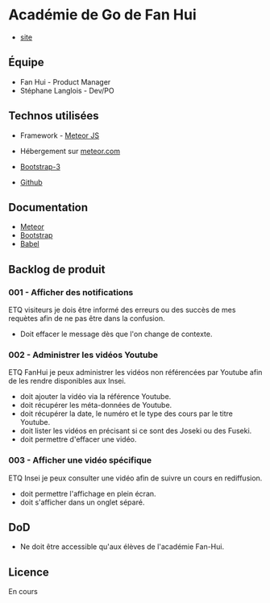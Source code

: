 # Académie de Go de Fan Hui
- [site](http://goacademie.github.io/fanhui/)

## Équipe
- Fan Hui - Product Manager
- Stéphane Langlois - Dev/PO

## Technos utilisées
- Framework - [Meteor JS](https://www.meteor.com/)
- Hébergement sur [meteor.com](fanhui.meteor.com)

- [Bootstrap-3](http://getbootstrap.com)
- [Github](https://github.com/goacademie/fanhui)

## Documentation
- [Meteor](http://docs.meteor.com/#/full)
- [Bootstrap](http://getbootstrap.com/components)
- [Babel](http://babeljs.io/docs/learn-es2015/)

## Backlog de produit

### 001 - Afficher des notifications
ETQ visiteurs je dois être informé des erreurs ou des succès de mes requètes afin de ne pas être dans la confusion.
- Doit effacer le message dès que l'on change de contexte.

### 002 - Administrer les vidéos Youtube
ETQ FanHui je peux administrer les vidéos non référencées par Youtube afin de les rendre disponibles aux Insei.
- doit ajouter la vidéo via la référence Youtube.
- doit récupérer les méta-données de Youtube.
- doit récupérer la date, le numéro et le type des cours par le titre Youtube.
- doit lister les vidéos en précisant si ce sont des Joseki ou des Fuseki.
- doit permettre d'effacer une vidéo.

### 003 - Afficher une vidéo spécifique
ETQ Insei je peux consulter une vidéo afin de suivre un cours en rediffusion.
- doit permettre l'affichage en plein écran.
- doit s'afficher dans un onglet séparé.

## DoD
- Ne doit être accessible qu'aux élèves de l'académie Fan-Hui.

## Licence
En cours

